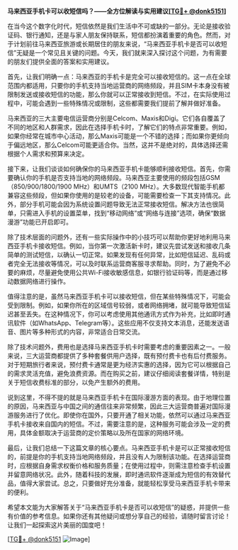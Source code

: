 **马来西亚手机卡可以收短信吗？——全方位解读与实用建议[[TG💪+ @donk5151](https://t.me/s/donk5151)]**

在当今这个数字化时代，短信依然是我们生活中不可或缺的一部分。无论是接收验证码、银行通知，还是与家人朋友保持联系，短信都扮演着重要的角色。然而，对于计划前往马来西亚旅游或长期居住的朋友来说，“马来西亚手机卡是否可以收短信”无疑是一个常见且关键的问题。今天，我们就来深入探讨这个问题，为有需要的朋友们提供全面的答案和实用建议。

首先，让我们明确一点：马来西亚的手机卡是完全可以接收短信的。这一点在全球范围内都适用，只要你的手机支持当地运营商的网络频段，并且SIM卡本身没有被限制发送或接收短信的功能，那么你就可以正常接收到短信。不过，在实际使用过程中，可能会遇到一些特殊情况或限制，这些都需要我们提前了解并做好准备。

马来西亚的三大主要电信运营商分别是Celcom、Maxis和Digi。它们各自覆盖了不同的地区和人群需求，因此在选择手机卡时，了解它们的特点非常重要。例如，如果你经常在城市中心活动，那么Maxis可能是一个不错的选择；而如果你更倾向于偏远地区，那么Celcom可能更适合你。当然，这并不是绝对的，具体选择还需根据个人需求和预算来决定。

接下来，让我们谈谈如何确保你的马来西亚手机卡能够顺利接收短信。首先，你需要确认你的手机是否支持当地的网络频段。马来西亚主要使用的频段包括GSM（850/900/1800/1900 MHz）和UMTS（2100 MHz）。大多数现代智能手机都兼容这些频段，但如果你使用的是较老的设备，可能需要检查一下其支持情况。此外，部分手机可能会因为系统设置问题导致无法正常接收短信。解决方法也很简单，只需进入手机的设置菜单，找到“移动网络”或“网络与连接”选项，确保“数据漫游”功能已开启即可。

除了技术层面的问题外，还有一些实际操作中的小技巧可以帮助你更好地利用马来西亚手机卡接收短信。例如，当你第一次激活新卡时，建议先尝试发送和接收几条简单的测试短信，以确认一切正常。如果发现有任何异常，比如短信延迟、乱码或者完全无法接收等情况，可以及时联系运营商客服寻求帮助。同时，为了避免不必要的麻烦，尽量避免使用公共Wi-Fi接收敏感信息，如银行验证码等，而是通过移动数据网络进行操作。

值得注意的是，虽然马来西亚手机卡可以接收短信，但在某些特殊情况下，可能会受到限制。例如，如果你所在的区域信号较弱，或者网络拥堵，就可能导致短信延迟甚至丢失。在这种情况下，你可以考虑使用其他通讯方式作为补充，比如即时通讯软件（如WhatsApp、Telegram等）。这些应用不仅支持文本消息，还能发送语音、图片等多种形式的内容，非常适合日常交流。

除了技术问题外，费用也是选择马来西亚手机卡时需要考虑的重要因素之一。一般来说，三大运营商都提供了多种套餐供用户选择，既有预付费卡也有后付费服务。对于短期旅行者来说，预付费卡通常是更为经济实惠的选择，因为它可以根据自己的需求灵活充值，避免浪费资源。而在购买之前，建议仔细阅读套餐详情，特别是关于短信收费标准的部分，以免产生额外的费用。

说到这里，不得不提的就是马来西亚手机卡在国际漫游方面的表现。由于地理位置的原因，马来西亚与中国之间的通信往来非常频繁，因此三大运营商普遍对国际漫游服务进行了优化。即使你在国外，只要开通了相关功能，依然可以通过马来西亚手机卡接收来自国内的短信。不过，需要注意的是，这种服务可能会涉及一定的费用，具体金额取决于运营商的定价策略以及所在国家的网络环境。

最后，让我们总结一下这篇文章的核心要点。马来西亚手机卡是可以正常接收短信的，前提是你的手机支持当地网络频段，并且没有人为限制该功能。在选择运营商时，应根据自身需求权衡价格和服务质量；在使用过程中，则需注意检查手机设置并留意网络状况。此外，随着科技的发展，即时通讯软件逐渐成为短信的有效替代品，值得大家尝试。总之，只要做好充分准备，就能轻松享受马来西亚手机卡带来的便利。

希望本文能为大家解答关于“马来西亚手机卡是否可以收短信”的疑惑，并提供一些有价值的参考信息。如果你还有其他疑问或想分享自己的经验，请随时留言讨论！让我们一起探索这片美丽的国度吧！

[[TG💪+ @donk5151](https://t.me/s/donk5151) ![Image](https://i.postimg.cc/rwNCRYN7/Snipaste-2025-04-30-17-27-05.png)]